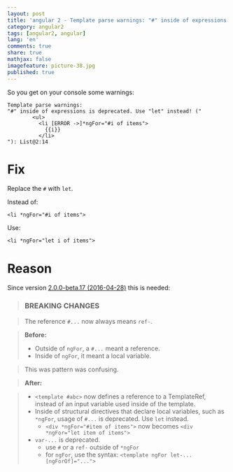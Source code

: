 ```yaml
---
layout: post
title: 'angular 2 - Template parse warnings: "#" inside of expressions is deprecated. Use "let" instead! (ngFor)'
category: angular2
tags: [angular2, angular]
lang: 'en'
comments: true
share: true
mathjax: false
imagefeature: picture-38.jpg
published: true
---
```


So you get on your console some warnings:

<!--more-->

```
Template parse warnings:
"#" inside of expressions is deprecated. Use "let" instead! ("
        <ul>
          <li [ERROR ->]*ngFor="#i of items">
            {⁣{i}}
          </li>
"): List@2:14
```

# Fix

Replace the `#` with `let`.

Instead of:

```
<li *ngFor="#i of items">
```

Use:

```
<li *ngFor="let i of items">
```

# Reason

Since version [2.0.0-beta.17 (2016-04-28)](https://github.com/angular/angular/blob/master/CHANGELOG.md#200-beta17-2016-04-28) this is needed:

> ### BREAKING CHANGES

> The reference `#...` now always means `ref-`.

> **Before:**
> - Outside of `ngFor`, a `#...` meant a reference.
> - Inside of `ngFor`, it meant a local variable. 

> This was pattern was confusing.

> **After:**

> - `<template #abc>` now defines a reference to a TemplateRef, instead of an input variable used inside of the template.
> - Inside of structural directives that declare local variables, such as `*ngFor`, usage of `#...` is deprecated. Use `let` instead.
>   - `<div *ngFor="#item of items">` now becomes `<div *ngFor="let item of items">`
> - `var-...` is deprecated. 
>   - use `#` or a `ref-` outside of `*ngFor`
>   - for `ngFor`, use the syntax:  `<template ngFor let-... [ngForOf]="...">`


